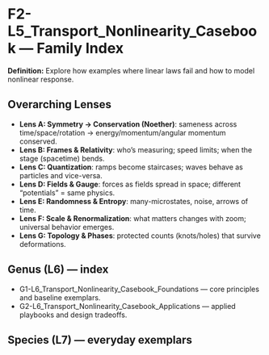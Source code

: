 # F2-L5_Transport_Nonlinearity_Casebook — Family Index
**Definition:** Explore how examples where linear laws fail and how to model nonlinear response.

## Overarching Lenses

- **Lens A: Symmetry -> Conservation (Noether)**: sameness across time/space/rotation → energy/momentum/angular momentum conserved.
- **Lens B: Frames & Relativity**: who’s measuring; speed limits; when the stage (spacetime) bends.
- **Lens C: Quantization**: ramps become staircases; waves behave as particles and vice-versa.
- **Lens D: Fields & Gauge**: forces as fields spread in space; different “potentials” = same physics.
- **Lens E: Randomness & Entropy**: many-microstates, noise, arrows of time.
- **Lens F: Scale & Renormalization**: what matters changes with zoom; universal behavior emerges.
- **Lens G: Topology & Phases**: protected counts (knots/holes) that survive deformations.

## Genus (L6) — index
- G1-L6_Transport_Nonlinearity_Casebook_Foundations — core principles and baseline exemplars.
- G2-L6_Transport_Nonlinearity_Casebook_Applications — applied playbooks and design tradeoffs.

## Species (L7) — everyday exemplars
